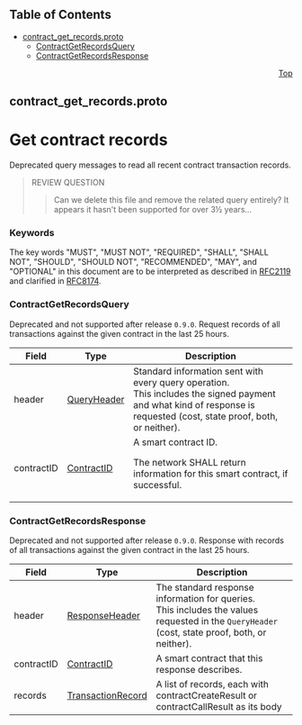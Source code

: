 ## Table of Contents

- [contract_get_records.proto](#contract_get_records-proto)
    - [ContractGetRecordsQuery](#proto-ContractGetRecordsQuery)
    - [ContractGetRecordsResponse](#proto-ContractGetRecordsResponse)
  



<a name="contract_get_records-proto"></a>
<p align="right"><a href="#top">Top</a></p>

## contract_get_records.proto
# Get contract records
Deprecated query messages to read all recent contract transaction records.

> REVIEW QUESTION
>> Can we delete this file and remove the related query entirely?
>> It appears it hasn't been supported for over 3½ years...

### Keywords
The key words "MUST", "MUST NOT", "REQUIRED", "SHALL", "SHALL NOT",
"SHOULD", "SHOULD NOT", "RECOMMENDED", "MAY", and "OPTIONAL" in this
document are to be interpreted as described in
[RFC2119](https://www.ietf.org/rfc/rfc2119) and clarified in
[RFC8174](https://www.ietf.org/rfc/rfc8174).


<a name="proto-ContractGetRecordsQuery"></a>

### ContractGetRecordsQuery
Deprecated and not supported after release `0.9.0`.
Request records of all transactions against the given contract in the last 25 hours.


| Field | Type | Description |
| ----- | ---- | ----------- |
| header | [QueryHeader](#proto-QueryHeader) | Standard information sent with every query operation.<br/> This includes the signed payment and what kind of response is requested (cost, state proof, both, or neither). |
| contractID | [ContractID](#proto-ContractID) | A smart contract ID. <p> The network SHALL return information for this smart contract, if successful. |






<a name="proto-ContractGetRecordsResponse"></a>

### ContractGetRecordsResponse
Deprecated and not supported after release `0.9.0`.
Response with records of all transactions against the given contract in the last 25 hours.


| Field | Type | Description |
| ----- | ---- | ----------- |
| header | [ResponseHeader](#proto-ResponseHeader) | The standard response information for queries.<br/> This includes the values requested in the `QueryHeader` (cost, state proof, both, or neither). |
| contractID | [ContractID](#proto-ContractID) | A smart contract that this response describes. |
| records | [TransactionRecord](#proto-TransactionRecord) | A list of records, each with contractCreateResult or contractCallResult as its body |





 <!-- end messages -->

 <!-- end enums -->

 <!-- end HasExtensions -->

 <!-- end services -->



